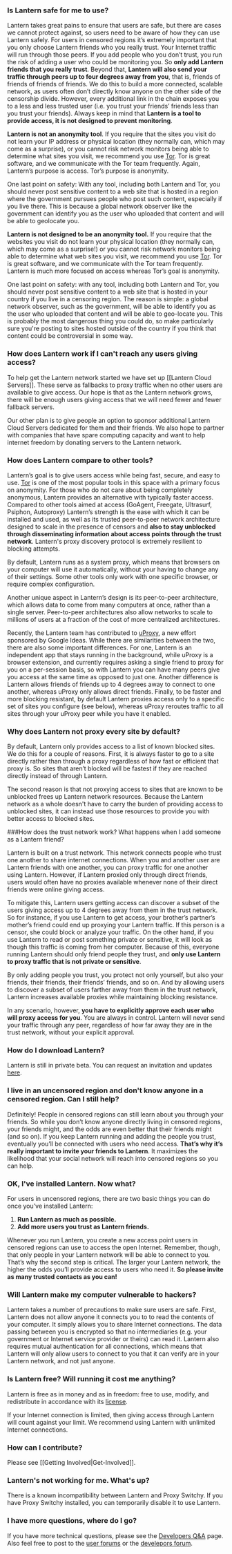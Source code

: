 ### <a name="safe"/> Is Lantern safe for me to use?

Lantern takes great pains to ensure that users are safe, but there are cases we cannot protect against, so users need to be aware of how they can use Lantern safely. For users in censored regions itʼs extremely important that you only choose Lantern friends who you really trust. Your Internet traffic will run through those peers. If you add people who you donʼt trust, you run the risk of adding a user who could be monitoring you. So **only add Lantern friends that you really trust**. Beyond that, **Lantern will also send your traffic through peers up to four degrees away from you**, that is, friends of friends of friends of friends. We do this to build a more connected, scalable network, as users often don’t directly know anyone on the other side of the censorship divide. However, every additional link in the chain exposes you to a less and less trusted user (i.e. you trust your friends’ friends less than you trust your friends). Always keep in mind that **Lantern is a tool to provide access, it is not designed to prevent monitoring**.

**Lantern is not an anonymity tool**. If you require that the sites you visit do not learn your IP address or physical location (they normally can, which may come as a surprise), or you cannot risk network monitors being able to determine what sites you visit, we recommend you use [Tor](https://www.torproject.org). Tor is great software, and we communicate with the Tor team frequently. Again, Lantern’s purpose is access. Tor’s purpose is anonymity.

One last point on safety: With any tool, including both Lantern and Tor, you should never post sensitive content to a web site that is hosted in a region where the government pursues people who post such content, especially if you live there. This is because a global network observer like the government can identify you as the user who uploaded that content and will be able to geolocate you.


**Lantern is not designed to be an anonymity tool.** If you require that the websites you visit do not learn your physical location (they normally can, which may come as a surprise!) or you cannot risk network monitors being able to determine what web sites you visit, we recommend you use [Tor](https://www.torproject.org). Tor is great software, and we communicate with the Tor team frequently. Lantern is much more focused on access whereas Tor’s goal is anonymity.

One last point on safety: with any tool, including both Lantern and Tor, you should never post sensitive content to a web site that is hosted in your country if you live in a censoring region. The reason is simple: a global network observer, such as the government, will be able to identify you as the user who uploaded that content and will be able to geo-locate you. This is probably the most dangerous thing you could do, so make particularly sure you're posting to sites hosted outside of the country if you think that content could be controversial in some way.



### <a name="no-connections"/> How does Lantern work if I can't reach any users giving access?

To help get the Lantern network started we have set up [[Lantern Cloud Servers]]. These serve as fallbacks to proxy traffic when no other users are available to give access. Our hope is that as the Lantern network grows, there will be enough users giving access that we will need fewer and fewer fallback servers.

Our other plan is to give people an option to sponsor additional Lantern Cloud Servers dedicated for them and their friends. We also hope to partner with companies that have spare computing capacity and want to help internet freedom by donating servers to the Lantern network.


### <a name="compare"/>How does Lantern compare to other tools?

Lanternʼs goal is to give users access while being fast, secure, and easy to use. [Tor](https://www.torproject.org) is one of the most popular tools in this space with a primary focus on anonymity. For those who do not care about being completely anonymous, Lantern provides an alternative with typically faster access. Compared to other tools aimed at access (GoAgent, Freegate, Ultrasurf, Psiphon, Autoproxy) Lanternʼs strength is the ease with which it can be installed and used, as well as its trusted peer-to-peer network architecture designed to scale in the presence of censors and **also to stay unblocked through disseminating information about access points through the trust network**. Lantern's proxy discovery protocol is extremely resilient to blocking attempts.

By default, Lantern runs as a system proxy, which means that browsers on your computer will use it automatically, without your having to change any of their settings. Some other tools only work with one specific browser, or require complex configuration.

Another unique aspect in Lanternʼs design is its peer-to-peer architecture, which allows data to come from many computers at once, rather than a single server. Peer-to-peer architectures also allow networks to scale to millions of users at a fraction of the cost of more centralized architectures.

Recently, the Lantern team has contributed to [uProxy](https://uproxy.org), a new effort sponsored by Google Ideas. While there are similarities between the two, there are also some important differences. For one, Lantern is an independent app that stays running in the background, while uProxy is a browser extension, and currently requires asking a single friend to proxy for you on a per-session basis, so with Lantern you can have many peers give you access at the same time as opposed to just one. Another difference is Lantern allows friends of friends up to 4 degrees away to connect to one another, whereas uProxy only allows direct friends. Finally, to be faster and more blocking resistant, by default Lantern proxies access only to a specific set of sites you configure (see below), whereas uProxy reroutes traffic to all sites through your uProxy peer while you have it enabled.


### <a name="proxy-list"/> Why does Lantern not proxy every site by default? 

By default, Lantern only provides access to a list of known blocked sites. We do this for a couple of reasons. First, it is always faster to go to a site directly rather than through a proxy regardless of how fast or efficient that proxy is. So sites that arenʼt blocked will be fastest if they are reached directly instead of through Lantern.

The second reason is that not proxying access to sites that are known to be unblocked frees up Lantern network resources. Because the Lantern network as a whole doesn't have to carry the burden of providing access to unblocked sites, it can instead use those resources to provide you with better access to blocked sites.


###<a name="trust-network"/>How does the trust network work? What happens when I add someone as a Lantern friend?

Lantern is built on a trust network. This network connects people who trust one another to share internet connections. When you and another user are Lantern friends with one another, you can proxy traffic for one another using Lantern. However, if Lantern proxied only through direct friends, users would often have no proxies available whenever none of their direct friends were online giving access.

To mitigate this, Lantern users getting access can discover a subset of the users giving access up to 4 degrees away from them in the trust network. So for instance, if you use Lantern to get access, your brother’s partner’s mother’s friend could end up proxying your Lantern traffic. If this person is a censor, she could block or analyze your traffic. On the other hand, if you use Lantern to read or post something private or sensitive, it will look as though this traffic is coming from her computer. Because of this, everyone running Lantern should only friend people they trust, and **only use Lantern to proxy traffic that is not private or sensitive**.

By only adding people you trust, you protect not only yourself, but also your friends, their friends, their friendsʼ friends, and so on. And by allowing users to discover a subset of users farther away from them in the trust network, Lantern increases available proxies while maintaining blocking resistance.

In any scenario, however, **you have to explicitly approve each user who will proxy access for you**. You are always in control. Lantern will never send your traffic through any peer, regardless of how far away they are in the trust network, without your explicit approval.


### <a name="howto"/> How do I download Lantern?

Lantern is still in private beta. You can request an invitation and updates [here](https://getlantern.us2.list-manage.com/subscribe/post?u=0ac18298d5d0330dcda8f48aa&id=f06770f311).


### <a name="know"/> I live in an uncensored region and don't know anyone in a censored region. Can I still help?

Definitely! People in censored regions can still learn about you through your friends. So while you donʼt know anyone directly living in censored regions, your friends might, and the odds are even better that their friends might (and so on). If you keep Lantern running and adding the people you trust, eventually youʼll be connected with users who need access. **Thatʼs why itʼs really important to invite your friends to Lantern**. It maximizes the likelihood that your social network will reach into censored regions so you can help.



### <a name="whattodo"/> OK, I've installed Lantern. Now what?

For users in uncensored regions, there are two basic things you can do once youʼve installed Lantern:

1. **Run Lantern as much as possible.**
1. **Add more users you trust as Lantern friends.**

Whenever you run Lantern, you create a new access point users in censored regions can use to access the open Internet. Remember, though, that only people in your Lantern network will be able to connect to you. Thatʼs why the second step is critical. The larger your Lantern network, the higher the odds youʼll provide access to users who need it. **So please invite as many trusted contacts as you can!**


### <a name="hackers"/> Will Lantern make my computer vulnerable to hackers?

Lantern takes a number of precautions to make sure users are safe. First, Lantern does not allow anyone it connects you to to read the contents of your computer. It simply allows you to share Internet connections. The data passing between you is encrypted so that no intermediaries (e.g. your government or Internet service provider or theirs) can read it. Lantern also requires mutual authentication for all connections, which means that Lantern will only allow users to connect to you that it can verify are in your Lantern network, and not just anyone.


### <a name="is-lantern-free"/> Is Lantern free? Will running it cost me anything?

Lantern is free as in money and as in freedom: free to use, modify, and redistribute in accordance with its [license](https://raw.github.com/getlantern/lantern/master/LICENSE).

If your Internet connection is limited, then giving access through Lantern will count against your limit. We recommend using Lantern with unlimited Internet connections.


### <a name="contributing"/> How can I contribute?

Please see [[Getting Involved|Get-Involved]].

### <a name="notworking"/> Lantern's not working for me. What's up?

There is a known incompatibility between Lantern and Proxy Switchy. If you have Proxy Switchy installed, you can temporarily disable it to use Lantern.


### <a name="more"/> I have more questions, where do I go?

If you have more technical questions, please see the [Developers Q&A](https://github.com/getlantern/lantern/wiki/%5Bdevelopers%5D-Questions-and-Answers) page. Also feel free to post to the [user forums](https://groups.google.com/group/lantern-users-en) or the [develepors forum](https://groups.google.com/group/lantern-devel).